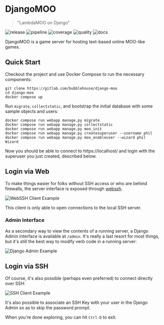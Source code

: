 # DjangoMOO
> "LambdaMOO on Django"

![release](https://gitlab.com/bubblehouse/django-moo/-/badges/release.svg)
![pipeline](https://gitlab.com/bubblehouse/django-moo/badges/main/pipeline.svg?ignore_skipped=true&job=test)
![coverage](https://gitlab.com/bubblehouse/django-moo/badges/main/coverage.svg?job=test)
![quality](https://bubblehouse.gitlab.io/django-moo/badges/lint.svg)
![docs](https://readthedocs.org/projects/django-moo/badge/?version=latest)

DjangoMOO is a game server for hosting text-based online MOO-like games.

## Quick Start
Checkout the project and use Docker Compose to run the necessary components:

    git clone https://gitlab.com/bubblehouse/django-moo
    cd django-moo
    docker compose up

Run `migrate`, `collectstatic`, and bootstrap the initial database with some sample objects and users:

    docker compose run webapp manage.py migrate
    docker compose run webapp manage.py collectstatic
    docker compose run webapp manage.py moo_init
    docker compose run webapp manage.py createsuperuser --username phil
    docker compose run webapp manage.py moo_enableuser --wizard phil Wizard

Now you should be able to connect to https://localhost/ and login with the superuser you just created, described below.

## Login via Web

To make things easier for folks without SSH access or who are behind firewalls, the server interface is exposed through [webssh](https://github.com/huashengdun/webssh).

![WebSSH Client Example](https://gitlab.com/bubblehouse/django-moo/-/raw/main/docs/images/webssh-client-example.png)

This client is only able to open connections to the local SSH server.

### Admin Interface

As a secondary way to view the contents of a running server, a Django Admin interface is available at `/admin`. It's really a last resort for most things, but it's still the best way to modify verb code in a running server:

![Django Admin Example](https://gitlab.com/bubblehouse/django-moo/-/raw/main/docs/images/django-admin-example.png)

## Login via SSH

Of course, it's also possible (perhaps even preferred) to connect directly over SSH:

![SSH Client Example](https://gitlab.com/bubblehouse/django-moo/-/raw/main/docs/images/ssh-client-example.png)

It's also possible to associate an SSH Key with your user in the Django Admin so as to skip the password prompt.

When you're done exploring, you can hit `Ctrl-D` to exit.
